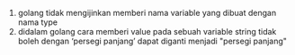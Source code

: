 1. golang tidak mengijinkan memberi nama variable yang dibuat dengan nama type
2. didalam golang cara memberi value pada  sebuah variable string tidak boleh dengan ‘persegi panjang’ dapat diganti menjadi "persegi panjang"